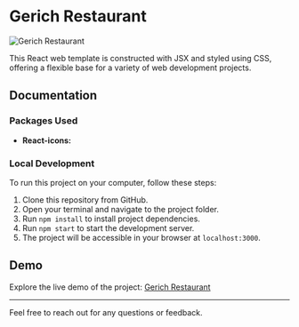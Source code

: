 # Gerich Restaurant

![Gerich Restaurant](https://i.imgur.com/0kihfLP.png)

This React web template is constructed with JSX and styled using CSS, offering a flexible base for a variety of web development projects.

## Documentation

### Packages Used

- **React-icons:** 

### Local Development

To run this project on your computer, follow these steps:

1. Clone this repository from GitHub.
2. Open your terminal and navigate to the project folder.
3. Run `npm install` to install project dependencies.
4. Run `npm start` to start the development server.
5. The project will be accessible in your browser at `localhost:3000`.

## Demo

Explore the live demo of the project: [Gerich Restaurant](https://gerich-restaurant-1.netlify.app/)



---
Feel free to reach out for any questions or feedback.
